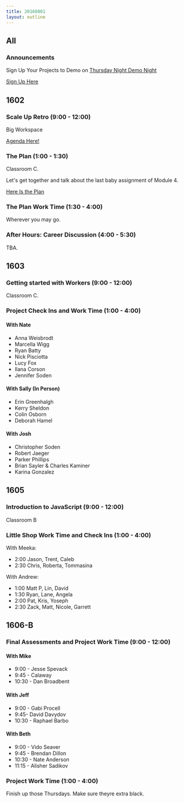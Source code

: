 ```yaml
---
title: 20160801
layout: outline
---
```



## All

### Announcements

Sign Up Your Projects to Demo on [Thursday Night Demo Night](http://www.meetup.com/Turing-Community-Events/events/232879633/)

[Sign Up Here](https://goo.gl/forms/xFnaV0Ms1ZSGC9Wn2)

## 1602

### Scale Up Retro (9:00 - 12:00)

Big Workspace

[Agenda Here!](https://gist.github.com/rrgayhart/d8569bc41ea0f6dbf49b215e241daa74)

### The Plan (1:00 - 1:30)

Classroom C.

Let's get together and talk about the last baby assignment of Module 4.

[Here Is the Plan](https://github.com/turingschool/ruby-submissions/tree/master/1602/module_4_assignments/the-plan)

### The Plan Work Time (1:30 - 4:00)

Wherever you may go.

### After Hours: Career Discussion (4:00 - 5:30)

TBA.

## 1603

### Getting started with Workers (9:00 - 12:00)

Classroom C.

### Project Check Ins and Work Time (1:00 - 4:00)

#### With Nate

* Anna Weisbrodt
* Marcella Wigg
* Ryan Batty
* Nick Pisciotta
* Lucy Fox
* Ilana Corson
* Jennifer Soden

#### With Sally (In Person)

* Erin Greenhalgh
* Kerry Sheldon
* Colin Osborn
* Deborah Hamel

#### With Josh

* Christopher Soden
* Robert Jaeger
* Parker Phillips
* Brian Sayler & Charles Kaminer
* Karina Gonzalez



## 1605

### Introduction to JavaScript (9:00 - 12:00)

Classroom B

### Little Shop Work Time and Check Ins (1:00 - 4:00)

With Meeka:

* 2:00 Jason, Trent, Caleb
* 2:30 Chris, Roberta, Tommasina

With Andrew:

* 1:00 Matt P, Lin, David
* 1:30 Ryan, Lane, Angela
* 2:00 Pat, Kris, Yoseph
* 2:30 Zack, Matt, Nicole, Garrett

## 1606-B

### Final Assessments and Project Work Time (9:00 - 12:00)

#### With Mike
* 9:00 - Jesse Spevack
* 9:45 - Calaway
* 10:30 - Dan Broadbent

#### With Jeff
* 9:00 - Gabi Procell
* 9:45- David Davydov
* 10:30 - Raphael Barbo

#### With Beth
* 9:00 - Vido Seaver
* 9:45 - Brendan Dillon
* 10:30 - Nate Anderson
* 11:15 - Alisher Sadikov

### Project Work Time (1:00 - 4:00)

Finish up those Thursdays. Make sure theyre extra black.
